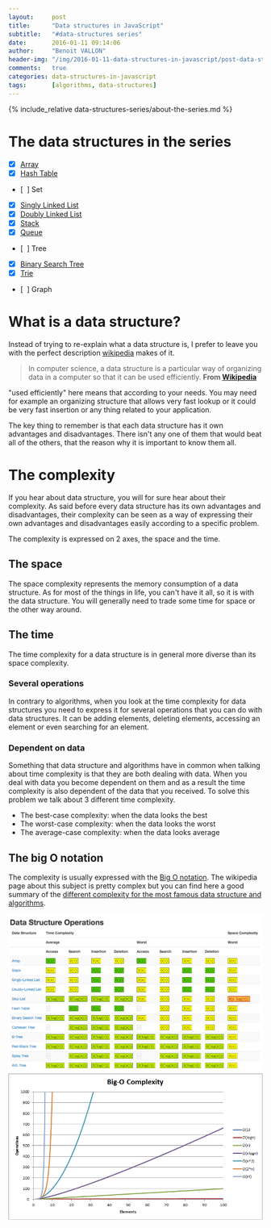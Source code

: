 ```yaml
---
layout:     post
title:      "Data structures in JavaScript"
subtitle:   "#data-structures series"
date:       2016-01-11 09:14:06
author:     "Benoit VALLON"
header-img: "/img/2016-01-11-data-structures-in-javascript/post-data-structures-in-javascript.jpg"
comments:   true
categories: data-structures-in-javascript
tags:       [algorithms, data-structures]
---
```


{% include_relative data-structures-series/about-the-series.md %}

# The data structures in the series

- [x] [Array](/data-structures-in-javascript/the-array-data-structure)
- [x] [Hash Table](/data-structures-in-javascript/the-hash-table-data-structure)
- [&nbsp;&nbsp;] Set
- [x] [Singly Linked List](/data-structures-in-javascript/the-singly-linked-list-data-structure)
- [x] [Doubly Linked List](/data-structures-in-javascript/the-doubly-linked-list-data-structure)
- [x] [Stack](/data-structures-in-javascript/the-stack-data-structure)
- [x] [Queue](/data-structures-in-javascript/the-queue-data-structure)
- [&nbsp;&nbsp;] Tree
- [x] [Binary Search Tree](/data-structures-in-javascript/the-binary-search-tree-data-structure)
- [x] [Trie](/data-structures-in-javascript/the-trie-data-structure)
- [&nbsp;&nbsp;] Graph

# What is a data structure?

Instead of trying to re-explain what a data structure is, I prefer to leave you with the perfect description [wikipedia](https://en.wikipedia.org/wiki/Data_structure) makes of it.

> In computer science, a data structure is a particular way of organizing data in a computer so that it can be used efficiently.
**From [Wikipedia](https://en.wikipedia.org/wiki/Data_structure)**

"used efficiently" here means that according to your needs. You may need for example an organizing structure that allows very fast lookup or it could be very fast insertion or any thing related to your application.

The key thing to remember is that each data structure has it own advantages and disadvantages. There isn't any one of them that would beat all of the others, that the reason why it is important to know them all.

# The complexity

If you hear about data structure, you will for sure hear about their complexity. As said before every data structure has its own advantages and disadvantages, their complexity can be seen as a way of expressing their own advantages and disadvantages easily according to a specific problem.

The complexity is expressed on 2 axes, the space and the time.

## The space

The space complexity represents the memory consumption of a data structure. As for most of the things in life, you can't have it all, so it is with the data structure. You will generally need to trade some time for space or the other way around.

## The time

The time complexity for a data structure is in general more diverse than its space complexity.

### Several operations

In contrary to algorithms, when you look at the time complexity for data structures you need to express it for several operations that you can do with data structures. It can be adding elements, deleting elements, accessing an element or even searching for an element.

### Dependent on data

Something that data structure and algorithms have in common when talking about time complexity is that they are both dealing with data. When you deal with data you become dependent on them and as a result the time complexity is also dependent of the data that you received. To solve this problem we talk about 3 different time complexity.

- The best-case complexity: when the data looks the best
- The worst-case complexity: when the data looks the worst
- The average-case complexity: when the data looks average

## The big O notation

The complexity is usually expressed with the [Big O notation](https://en.wikipedia.org/wiki/Big_O_notation). The wikipedia page about this subject is pretty complex but you can find here a good summary of the [different complexity for the most famous data structure and algorithms](http://bigocheatsheet.com/).

![Big O notation cheat sheets](/img/2016-01-11-data-structures-in-javascript/big-o.png "Big O notation cheat sheets")
![Big O notation cheat sheets](/img/2016-01-11-data-structures-in-javascript/big-o-complexity.png "Big O notation cheat sheets")
